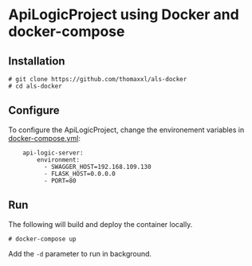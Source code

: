 # ApiLogicProject using Docker and docker-compose

## Installation

```
# git clone https://github.com/thomaxxl/als-docker
# cd als-docker
```

## Configure

To configure the ApiLogicProject, change the environement variables in [docker-compose.yml](docker-compose.yml):
```
    api-logic-server:
        environment:
          - SWAGGER_HOST=192.168.109.130
          - FLASK_HOST=0.0.0.0
          - PORT=80
```

## Run

The following will build and deploy the container locally.

```
# docker-compose up
```

Add the `-d` parameter to run in background.


